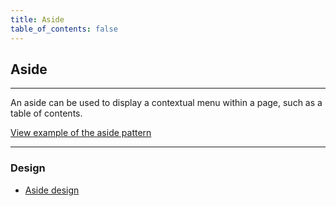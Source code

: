```yaml
---
title: Aside
table_of_contents: false
---
```


## Aside

<hr>
An aside can be used to display a contextual menu within a page, such as a table of contents.

<a href="https://vanilla-framework.github.io/vanilla-framework/examples/patterns/aside/"
    class="js-example">
View example of the aside pattern
</a>

<hr />

### Design

- [Aside design](https://github.com/ubuntudesign/vanilla-design/tree/master/Aside)

